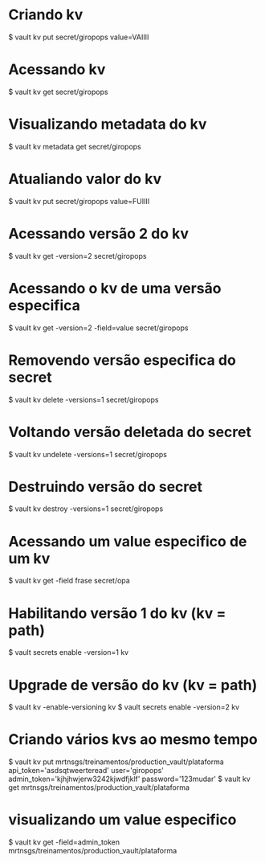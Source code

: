 
# Criando kv
$ vault kv put secret/giropops value=VAIIII

# Acessando kv
$ vault kv get secret/giropops

# Visualizando metadata do kv
$ vault kv metadata get secret/giropops

# Atualiando valor do kv
$ vault kv put secret/giropops value=FUIIII

# Acessando versão 2 do kv
$ vault kv get -version=2 secret/giropops

# Acessando o kv de uma versão especifica
$ vault kv get -version=2 -field=value secret/giropops

# Removendo versão especifica do secret
$ vault kv delete -versions=1 secret/giropops

# Voltando versão deletada do secret
$ vault kv undelete -versions=1 secret/giropops

# Destruindo versão do secret 
$ vault kv destroy -versions=1 secret/giropops

# Acessando um value especifico de um kv
$ vault kv get -field frase secret/opa

# Habilitando versão 1 do kv (kv = path)
$ vault secrets enable -version=1 kv

# Upgrade de versão do kv (kv = path)
$ vault kv -enable-versioning kv
$ vault secrets enable -version=2 kv

# Criando vários kvs ao mesmo tempo
$ vault kv put mrtnsgs/treinamentos/production_vault/plataforma
api_token='asdsqtweerteread' user='giropops'
admin_token='kjhjhwjerw3242kjwdfjklf' password='123mudar'
$ vault kv get mrtnsgs/treinamentos/production_vault/plataforma

# visualizando um value especifico
$ vault kv get -field=admin_token
mrtnsgs/treinamentos/production_vault/plataforma
